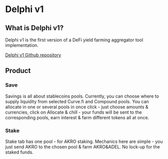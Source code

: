 # Delphi v1

## What is Delphi v1?

Delphi v1 is the first version of a DeFi yield farming aggregator tool implementation.

[Delphi v1 Github repository](https://github.com/akropolisio/delphi)

## Product

### Save

Savings is all about stablecoins pools. Currently, you can choose where to supply liquidity from selected Curve.fi and Compound pools. You can allocate in one or several pools in once click - just choose amounts & currencies, click on Allocate & chill - your funds will be sent to the corresponding pools, earn interest & farm different tokens all at once.

### Stake

Stake tab has one pool - for AKRO staking. Mechanics here are simple - you just send AKRO to the chosen pool & farm AKRO&ADEL. No lock-up for the staked funds.